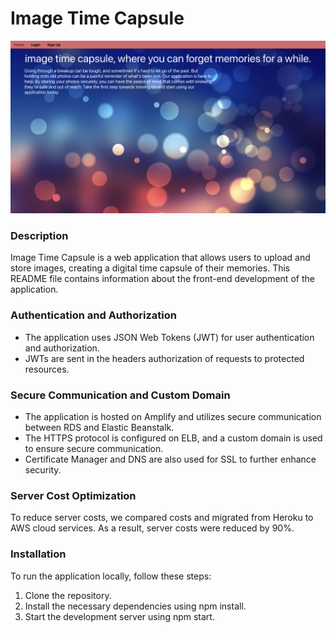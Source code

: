 # Image Time Capsule

![demo](public/pic03.png)


### Description 

Image Time Capsule is a web application that allows users to upload and store images, creating a digital time capsule of their memories. This README file contains information about the front-end development of the application.

### Authentication and Authorization
- The application uses JSON Web Tokens (JWT) for user authentication and authorization. 
- JWTs are sent in the headers authorization of requests to protected resources.

### Secure Communication and Custom Domain
- The application is hosted on Amplify and utilizes secure communication between RDS and Elastic Beanstalk. 
- The HTTPS protocol is configured on ELB, and a custom domain is used to ensure secure communication. 
- Certificate Manager and DNS are also used for SSL to further enhance security.


### Server Cost Optimization
To reduce server costs, we compared costs and migrated from Heroku to AWS cloud services. As a result, server costs were reduced by 90%.

### Installation
To run the application locally, follow these steps:

1. Clone the repository.
2. Install the necessary dependencies using npm install.
3. Start the development server using npm start.
